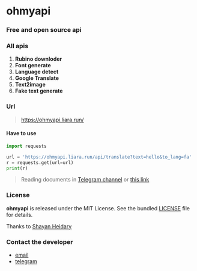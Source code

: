 # ohmyapi

### Free and open source api 


### All apis
1. __Rubino downloder__
2. __Font generate__
3. __Language detect__
4. __Google Translate__
5. __Text2image__
6. __Fake text generate__

### Url
> https://ohmyapi.liara.run/

#### Have to use
```python
import requests

url = 'https://ohmyapi.liara.run/api/translate?text=hello&to_lang=fa'
r = requests.get(url=url)
print(r)
```


> Reading documents in [Telegram channel](https://t.me/ohmyapi) or [this link](https://ohmyapi.liara.run/docs)


### License
__ohmyapi__ is released under the MIT License. See the bundled [LICENSE](https://github.com/metect/ohmyapi/blob/main/LICENSE) file for details.


Thanks to [Shayan Heidary](https://github.com/shayanheidari01) 


### Contact the developer
- [email](dev.amirali.irvany@gmail.com)
- [telegram](t.me/ohmys_sh)
